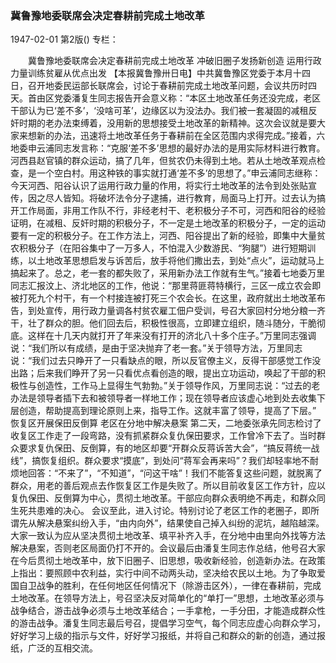 ### 冀鲁豫地委联席会决定春耕前完成土地改革

1947-02-01
第2版()
专栏：

　　冀鲁豫地委联席会决定春耕前完成土地改革
    冲破旧圈子发扬新创造  运用行政力量训练贫雇从优点出发
    【本报冀鲁豫卅日电】中共冀鲁豫区党委于本月十四日，召开地委民运部长联席会，讨论于春耕前完成土地改革问题，会议共历时四天。首由区党委潘复生同志报告开会意义称：“本区土地改革任务还没完成，老区干部认为已‘差不多’，‘没啥可革’，边缘区以为没法办。我们被一套凝固的减租反奸时期的老办法束缚着，没用新的思想接受土地改革的新精神。这次会议就是要大家来想新的办法，迅速将土地改革任务于春耕前在全区范围内求得完成。”接着，六地委申云浦同志发言称：“克服‘差不多’思想的最好办法的是用实际材料进行教育。河西县赵官镇的群众运动，搞了几年，但贫农仍未得到土地。若从土地改革观点检查，是一个空白村。用这种铁的事实就打通‘差不多’的思想了。”申云浦同志继称：今天河西、阳谷认识了运用行政力量的作用，将实行土地改革的法令到处张贴宣传，因之尽人皆知。将破坏法令分子逮捕，进行教育，局面马上打开。过去认为搞开工作局面，非用工作队不行，非经老村干、老积极分子不可，河西和阳谷的经验证明，在减租、反奸时期的积极分子，不一定是土地改革的积极分子，一定的运动要有一定的积极分子。在工作方法上，河西、阳谷提出了新的经验，即集中大量贫农积极分子（在阳谷集中了一万多人，不怕混入少数游民、“狗腿”）进行短期训练，以土地改革思想启发与诉苦后，放手将他们撒出去，到处“点火”，运动就马上搞起来了。总之，老一套的都失败了，采用新办法工作就有生气。”接着七地委万里同志汇报汶上、济北地区的工作，他说：“那里蒋匪蒋特横行，三区一成立农会即被打死九个村干，有一个村接连被打死三个农会长。在这里，政府就出土地改革布告，到处宣传，用行政力量调各村贫农雇工佃户受训，号召大家回村分地分粮一齐干，壮了群众的胆。他们回去后，积极性很高，立即建立组织，随斗随分，干脆彻底。这样在十几天内就打开了年来没有打开的济北八十多个庄子。”万里同志强调说：“我们所以有成绩，是由于坚决抛弃了老一套。”关于领导方法，万里同志说：“我们过去只睁开了一只看缺点的眼，所以反官僚主义，反得干部感觉工作没出路；后来我们睁开了另一只看优点看创造的眼，提出立功运动，唤起了干部的积极性与创造性，工作马上显得生气勃勃。”关于领导作风，万里同志说：“过去的老办法是领导者插下去和被领导者一样地工作；现在领导者应该虚心地到处去收集下层创造，帮助提高到理论原则上来，指导工作。这就丰富了领导，提高了下层。”
    恢复区开展保田反倒算  老区在分地中解决悬案
    第二天，二地委张承先同志检讨了收复区工作走了一段弯路，没有抓紧群众复仇保田要求，工作曾冷下去了。当时群众要求复仇保田、反倒算，有的地区却要“开群众反蒋诉苦大会”，“搞反蒋统一战线”，搞恢复组织。群众要求“摸底”，到处问“蒋军会再来吗”？我们却轻率地不耐烦地回答：“不来了”，“不知道”，“问这干啥”！我们不能答复这些问题，就脱离了群众，用老的善后观点去作恢复区工作是失败了。所以目前收复区工作方针，应以复仇保田、反倒算为中心，贯彻土地改革。干部应向群众表明绝不再走，和群众同生死共患难的决心。
    会议至此，进入讨论。特别讨论了老区工作的老圈子，即所谓先从解决悬案纠纷入手，“由内向外”，结果使自己掉入纠纷的泥坑，越陷越深。大家一致认为应从坚决贯彻土地改革、填平补齐入手，在分地中由里向外找等方法解决悬案，否则老区局面仍打不开的。会议最后由潘复生同志作总结，他号召大家在今后贯彻土地改革中，放下旧圈子、旧思想，吸收新经验，创造新办法。在政策上指出：要照顾中农利益，实行中间不动两头动，坚决给农民以土地。为了争取爱国自卫战争的胜利，在任何地区任何情况下（除游击区外），一律在春耕前，完成土地改革。在领导方法上，号召坚决反对简单化的“单打一”思想，土地改革必须与战争结合，游击战争必须与土地改革结合；一手拿枪，一手分田，才能造成群众性的游击战争。潘复生同志最后号召，提倡学习空气，每个同志应虚心向群众学习，好好学习上级的指示与文件，好好学习报纸，并将自己和群众的新的创造，通过报纸，广泛的互相交流。
